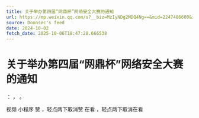 ```yaml
---
title: 关于举办第四届“网鼎杯”网络安全大赛的通知
url: https://mp.weixin.qq.com/s?__biz=MzIyNDg2MDQ4Ng==&mid=2247486600&idx=1&sn=8a809b8ec69f6d34ed6edc6d5ba945d7
source: Doonsec's feed
date: 2024-10-02
fetch_date: 2025-10-06T18:47:28.666538
---
```


# 关于举办第四届“网鼎杯”网络安全大赛的通知

：
，
。

视频
小程序
赞
，轻点两下取消赞
在看
，轻点两下取消在看